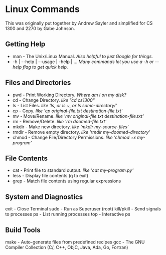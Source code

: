 Linux Commands
========

This was originally put together by Andrew Sayler and simplified for
CS 1300 and 2270 by Gabe Johnson.

Getting Help
------
- man - The Unix/Linux Manual. _Also helpful to just Google for
  things._
- <cmd> -h | --help | --usage | -help | ... _Many commands let you use
  a -h or --help flag to get quick help._

Files and Directories
-------
- pwd - Print Working Directory. _Where am I on my disk?_
- cd - Change Directory. _like "cd cs1300"_
- ls - List Files. _like 'ls, or ls ~, or ls some-directory/'_
- cp - Copy. _like 'cp original-file.txt destination-file.txt'_
- mv - Move/Rename. _like 'mv original-file.txt destination-file.txt'_
- rm - Remove/Delete. _like 'rm doomed-file.txt'_
- mkdir - Make new directory. _like 'mkdir my-source-files'_
- rmdir - Remove empty directory. _like 'rmdir my-doomed-directory'_
- chmod - Change File/Directory Permissions. _like 'chmod +x my-program'_

File Contents
--------
- cat - Print file to standard output. _like 'cat my-program.py'_
- less - Display file contents (q to exit)
- grep - Match file contents using regular expressions

System and Diagnostics
-------
exit - Close Terminal
sudo - Run as Superuser (root)
kill/pkill - Send signals to processes
ps - List running processes
top - Interactive ps

Build Tools
--------
make - Auto-generate files from predefined recipes
gcc - The GNU Compiler Collection (C/, C++, ObjC, Java, Ada, Go, Fortran)
